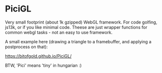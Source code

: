 # PiciGL
Very small footprint (about 1k gzipped) WebGL framework. For code golfing, js13k, or if you like minimal code.
Theese are just wrapper functions for common webgl tasks - not an easy to use framework.

A small example here (drawing a triangle to a framebuffer, and applying a postprocess on that):

https://bitofgold.github.io/PiciGL/


BTW, 'Pici' means 'tiny' in hungarian :)
